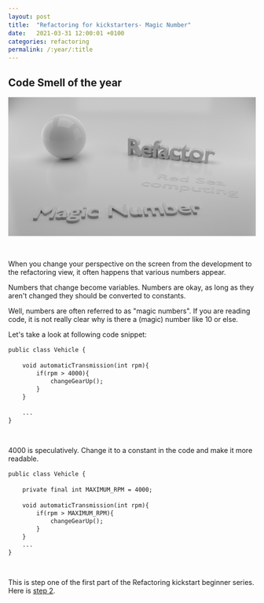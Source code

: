 ```yaml
---
layout: post
title:  "Refactoring for kickstarters- Magic Number"
date:   2021-03-31 12:00:01 +0100
categories: refactoring
permalink: /:year/:title
---
```

## Code Smell of the year

![Magic number](../images/Refactoring/Refactor-magic-number.png)

<br>

When you change your perspective on the screen from the development to the refactoring view, 
it often happens that various numbers appear.
<br>

Numbers that change become variables. Numbers are okay, as long as they aren't 
changed they should be converted to constants.
<br>

Well, numbers are often referred to as "magic numbers".
If you are reading code, it is not really clear why is there a (magic) number like 10 or else.

Let's take a look at following code snippet:
<br>

    public class Vehicle {

        void automaticTransmission(int rpm){
            if(rpm > 4000){
                changeGearUp();
            }
        }
    
        ...
    }

<br>

4000 is speculatively.
Change it to a constant in the code and make it more readable.
<br>

    public class Vehicle {

        private final int MAXIMUM_RPM = 4000; 

        void automaticTransmission(int rpm){
            if(rpm > MAXIMUM_RPM){
                changeGearUp();
            }
        }
        ...
    }

<br>

This is step one of the first part of the Refactoring kickstart beginner series. Here is [step 2](https://redseacomputing.github.io/2021/Refactoring1-2-comment).